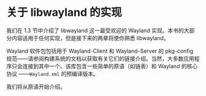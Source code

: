 # 关于 libwayland 的实现

我们在 1.3 节中介绍了 libwayland 这一最受欢迎的 Wayland 实现。本书的大部分内容适用于任何实现，但是接下来的两章将使你熟悉 libwayland。

Wayland 软件包包括用于 Wayland-Client 和 Wayland-Server 的 pkg-config 规范——请参阅构建系统的文档以获取有关它们的链接介绍。当然，大多数应用程序只会连接到其中一个。该库包含一些简单的原语（如链表）和 Wayland 的核心协议 ——`Wayland.xml` 的预编译版本。

我们将从原语开始介绍。